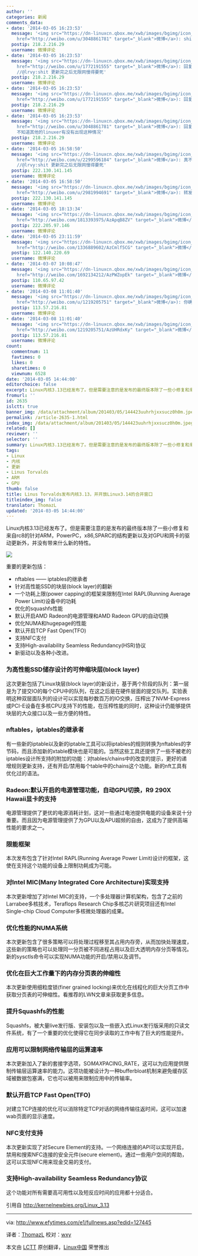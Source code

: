 ```yaml
---
author: ''
categories: 新闻
comments_data:
- date: '2014-03-05 16:23:53'
  message: '<img src="https://dn-linuxcn.qbox.me/xwb/images/bgimg/icon_logo.png" />lrvy(<a
    href="http://weibo.com/u/3048861781" target="_blank">微博</a>): shit 更新完之后无限网慢得要死'
  postip: 218.2.216.29
  username: 微博评论
- date: '2014-03-05 16:23:53'
  message: '<img src="https://dn-linuxcn.qbox.me/xwb/images/bgimg/icon_logo.png" />Linux中国(<a
    href="http://weibo.com/u/1772191555" target="_blank">微博</a>): 回复@lrvy:[衰]是新内核的原因？
    //@lrvy:shit 更新完之后无限网慢得要死'
  postip: 218.2.216.29
  username: 微博评论
- date: '2014-03-05 16:23:53'
  message: '<img src="https://dn-linuxcn.qbox.me/xwb/images/bgimg/icon_logo.png" />Linux中国(<a
    href="http://weibo.com/u/1772191555" target="_blank">微博</a>): 回复@lrvy:[衰]是新内核的原因？'
  postip: 218.2.216.29
  username: 微博评论
- date: '2014-03-05 16:23:53'
  message: '<img src="https://dn-linuxcn.qbox.me/xwb/images/bgimg/icon_logo.png" />lrvy(<a
    href="http://weibo.com/u/3048861781" target="_blank">微博</a>): 回复@Linux中国:不太清楚
    不知道其他的linuxer有没有出现这种情况'
  postip: 218.2.216.29
  username: 微博评论
- date: '2014-03-05 16:58:50'
  message: '<img src="https://dn-linuxcn.qbox.me/xwb/images/bgimg/icon_logo.png" />杳合273(<a
    href="http://weibo.com/u/2299596184" target="_blank">微博</a>): 真不敢随便更新了啊//@Linux中国:回复@lrvy:[衰]是新内核的原因？
    //@lrvy:shit 更新完之后无限网慢得要死'
  postip: 222.130.141.145
  username: 微博评论
- date: '2014-03-05 16:58:50'
  message: '<img src="https://dn-linuxcn.qbox.me/xwb/images/bgimg/icon_logo.png" />诡狐幻心(<a
    href="http://weibo.com/u/2981994691" target="_blank">微博</a>): 转发微博'
  postip: 222.130.141.145
  username: 微博评论
- date: '2014-03-05 18:13:34'
  message: '<img src="https://dn-linuxcn.qbox.me/xwb/images/bgimg/icon_logo.png" />闯车了(<a
    href="http://weibo.com/1813393975/AzApqB8ZV" target="_blank">微博</a>): 翻译的也太慢点了，发布都快俩月了'
  postip: 222.205.97.146
  username: 微博评论
- date: '2014-03-05 23:11:59'
  message: '<img src="https://dn-linuxcn.qbox.me/xwb/images/bgimg/icon_logo.png" />竹内艾默(<a
    href="http://weibo.com/1336889602/AzCmlf5CG" target="_blank">微博</a>): Arch 3.13没问题啊'
  postip: 122.140.220.69
  username: 微博评论
- date: '2014-03-07 10:08:47'
  message: '<img src="https://dn-linuxcn.qbox.me/xwb/images/bgimg/icon_logo.png" />ThomazL(<a
    href="http://weibo.com/1692134212/AzPWZopEk" target="_blank">微博</a>): Forward.'
  postip: 110.65.97.42
  username: 微博评论
- date: '2014-03-08 11:01:40'
  message: '<img src="https://dn-linuxcn.qbox.me/xwb/images/bgimg/icon_logo.png" />比尔盖子V(<a
    href="http://weibo.com/u/1219205751" target="_blank">微博</a>): 你确定这是新闻……'
  postip: 113.57.216.81
  username: 微博评论
- date: '2014-03-08 11:01:40'
  message: '<img src="https://dn-linuxcn.qbox.me/xwb/images/bgimg/icon_logo.png" />比尔盖子V(<a
    href="http://weibo.com/1219205751/AzUHRdxKy" target="_blank">微博</a>): 你确定这是新闻……'
  postip: 113.57.216.81
  username: 微博评论
count:
  commentnum: 11
  favtimes: 0
  likes: 0
  sharetimes: 0
  viewnum: 6528
date: '2014-03-05 14:44:00'
editorchoice: false
excerpt: Linux内核3.13已经发布了。但是需要注意的是发布的最终版本除了一些小修复和来自rc8的针对ARM，PowerPC，x86,SPARC的结构更新以及对GPU和网卡的驱动更新外，并没有带来什么新的特性。  重要的更新包括：  nftables   ...
fromurl: ''
id: 2635
islctt: true
banner_img: /data/attachment/album/201403/05/144423uuhrhjxxsucz0h0m.jpeg
permalink: /article-2635-1.html
index_img: /data/attachment/album/201403/05/144423uuhrhjxxsucz0h0m.jpeg.thumb.jpg
related: []
reviewer: ''
selector: ''
summary: Linux内核3.13已经发布了。但是需要注意的是发布的最终版本除了一些小修复和来自rc8的针对ARM，PowerPC，x86,SPARC的结构更新以及对GPU和网卡的驱动更新外，并没有带来什么新的特性。  重要的更新包括：  nftables   ...
tags:
- Linux
- 内核
- 更新
- Linus Torvalds
- ARM
- GPU
thumb: false
title: Linus Torvalds发布内核3.13，并开放Linux3.14的合并窗口
titleindex_img: false
translator: ThomazL
updated: '2014-03-05 14:44:00'
---
```


Linux内核3.13已经发布了。但是需要注意的是发布的最终版本除了一些小修复和来自rc8的针对ARM，PowerPC，x86,SPARC的结构更新以及对GPU和网卡的驱动更新外，并没有带来什么新的特性。


![](/data/attachment/album/201403/05/144423uuhrhjxxsucz0h0m.jpeg)


重要的更新包括：


* nftables —— iptables的继承者
* 针对高性能SSD的块层(block layer)的翻新
* 一个功耗上限(power capping)的框架来限制在Intel RAPL(Running Average Power Limit)设备中的功耗
* 优化的squashfs性能
* 默认开启AMD Radeon的电源管理和AMD Radeon GPU的自动切换
* 优化NUMA和hugepage的性能
* 默认开启TCP Fast Open(TFO)
* 支持NFC支付
* 支持High-availability Seamless Redundancy(HSR)协议
* 新驱动以及各种小改进。


### 为高性能SSD储存设计的可伸缩块层(block layer)


这次更新包括了Linux块层(block layer)的新设计，基于两个阶段的队列：第一层是为了提交IO的每个CPU中的队列，在这之后是在硬件层面的提交队列。实验表明这种双层面队列的设计可以实现每秒数百万的IO交换，压榨出了NVM-Express或PCI-E设备在多核CPU支持下的性能，在压榨性能的同时，这种设计仍能够提供块层的大众接口以及一些方便的特性。


### nftables，iptables的继承者


有一些新的iptable以及新的iptable工具可以将iptables的规则转换为nftables的字节码，而且添加新的xtable模块也是可能的。当然这些工具还提供了一些不被老的iptables设计所支持的附加的功能：对tables/chains中的改变的提示，更好的递增规则更新支持，还有开启/禁用每个table中的chains这个功能。新的nft工具有优化过的语法。


### Radeon:默认开启的电源管理功能，自动GPU切换，R9 290X Hawaii显卡的支持


电源管理提供了更优的电源消耗计划，这对一些通过电池提供电能的设备来说十分重要。而且因为电源管理提供了为GPU以及APU超频的自由，这成为了提供高端性能的要求之一。


### 限能框架


本次发布包含了针对Intel RAPL(Running Average Power Limit)设计的框架，这使在支持这个功能的设备上限制功耗成为可能。


### 对Intel MIC(Many Integrated Core Architecture)实现支持


本次更新增加了对Intel MIC的支持，一个多处理器计算机架构，包含了之前的Larrabee多核技术，Teraflops Research Chip多核芯片研究项目还有Intel Single-chip Cloud Computer多核微处理器的成果。


### 优化性能的NUMA系统


本次更新包含了很多策略可以将处理过程移至其占用内存旁，从而加快处理速度，这些新的策略也可以处理同一分页被不同进程占用以及巨大透明内存分页等情况。新的sysctls命令可以实现NUMA功能的开启/禁用以及调节。


### 优化在巨大工作量下的内存分页表的伸缩性


本次更新使用细粒度锁(finer grained locking)来优化在线程化的巨大分页工作中获取分页表的可伸缩性。看推荐的LWN文章来获取更多信息。


### 提升Squashfs的性能


Squashfs，被大量live发行版、安装包以及一些嵌入式Linux发行版采用的只读文件系统，有了一个重要的优化使得它在同步读取的工作中有了巨大的性能提升。


### 应用可以限制网络传输层的运算速率


本次更新加入了新的套接字选项，SO*MAX*PACING\_RATE，这可以为应用提供限制传输层运算速率的能力。这项功能被设计为一种bufferbloat机制来避免缓存区域被数据包塞满，它也可以被用来限制应用中的传输率。


### 默认开启TCP Fast Open(TFO)


对建立TCP连接的优化可以消除特定TCP对话的网络传输往返时间，这可以加速wab页面的显示速度。


### NFC支付支持


本次更新实现了对Secure Element的支持。一个网络连接的API可以实现开启，禁用和搜索NFC连接的安全元件(secure element)。通过一些用户空间的帮助，这可以实现NFC用来现金交易的支付。


### 支持High-availability Seamless Redundancy协议


这个功能对所有需要高可用性以及短反应时间的应用都十分适合。


引用自 <http://kernelnewbies.org/Linux_3.13>




---


via: <http://www.efytimes.com/e1/fullnews.asp?edid=127445>


译者：[ThomazL](https://github.com/ThomazL) 校对：[wxy](https://github.com/wxy)


本文由 [LCTT](https://github.com/LCTT/TranslateProject) 原创翻译，[Linux中国](http://linux.cn/) 荣誉推出